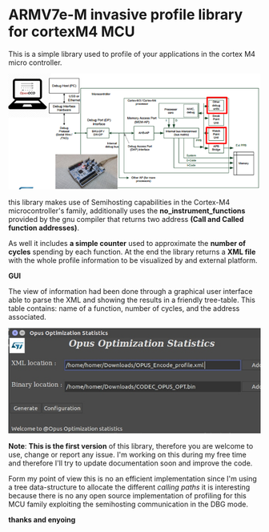 # ARMV7e-M invasive profile library for cortexM4 MCU
This is a simple library used to profile of your applications in the cortex M4 micro controller.


<img src="https://github.com/Daparrag/ARMV7e-M-Invasive-profile-library-for-cortex-M4-MCU/blob/master/Screenshots/profiling.png" alt="Profile Semihosting Architecture" width="1000px" />


this library makes use of Semihosting capabilities in the Cortex-M4 microcontroller's family, additionally uses the **no_instrument_functions** provided by the gnu compiler that returns two address  **(Call and Called function addresses)**.

As well it includes **a simple counter** used to approximate the **number of cycles** spending by each function. At the end the library returns a **XML file** with the whole profile information to be visualized by and external platform. 

**GUI**

The view of information had been done through a graphical user interface able to parse the XML and
showing the results in a friendly tree-table. This table contains: name of a function, number of cycles, 
and the address associated.

<img src="https://github.com/Daparrag/ARMV7e-M-Invasive-profile-library-for-cortex-M4-MCU/blob/master/Screenshots/GUI.jpg" alt="Profile Semihosting GUI" width="800px" /> 

**Note**:
**This is the first version** of this library, therefore you are welcome to  use, change or report any issue. I'm working on this during my free time and therefore I'll try to  update documentation soon and improve the code.

Form my point of view this is no an efficient implementation since I'm using a tree data-structure to allocate the different *calling paths* it is interesting because there is no any open source implementation of profiling for this MCU family exploiting the semihosting communication in the DBG mode.  
   


**thanks and enyoing**

